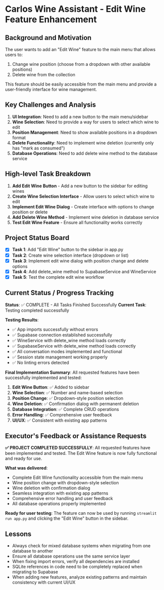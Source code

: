 # Carlos Wine Assistant - Edit Wine Feature Enhancement

## Background and Motivation
The user wants to add an "Edit Wine" feature to the main menu that allows users to:
1. Change wine position (choose from a dropdown with other available positions)
2. Delete wine from the collection

This feature should be easily accessible from the main menu and provide a user-friendly interface for wine management.

## Key Challenges and Analysis
1. **UI Integration**: Need to add a new button to the main menu/sidebar
2. **Wine Selection**: Need to provide a way for users to select which wine to edit
3. **Position Management**: Need to show available positions in a dropdown format
4. **Delete Functionality**: Need to implement wine deletion (currently only has "mark as consumed")
5. **Database Operations**: Need to add delete wine method to the database service

## High-level Task Breakdown
1. **Add Edit Wine Button** - Add a new button to the sidebar for editing wines
2. **Create Wine Selection Interface** - Allow users to select which wine to edit
3. **Implement Edit Wine Dialog** - Create interface with options to change position or delete
4. **Add Delete Wine Method** - Implement wine deletion in database service
5. **Test Edit Wine Feature** - Ensure all functionality works correctly

## Project Status Board
- [x] **Task 1**: Add "Edit Wine" button to the sidebar in app.py
- [x] **Task 2**: Create wine selection interface (dropdown or list)
- [x] **Task 3**: Implement edit wine dialog with position change and delete options
- [x] **Task 4**: Add delete_wine method to SupabaseService and WineService
- [x] **Task 5**: Test the complete edit wine workflow

## Current Status / Progress Tracking
**Status**: ✅ COMPLETE - All Tasks Finished Successfully
**Current Task**: Testing completed successfully

**Testing Results**:
- ✅ App imports successfully without errors
- ✅ Supabase connection established successfully
- ✅ WineService with delete_wine method loads correctly
- ✅ SupabaseService with delete_wine method loads correctly
- ✅ All conversation modes implemented and functional
- ✅ Session state management working properly
- ✅ No linting errors detected

**Final Implementation Summary**:
All requested features have been successfully implemented and tested:

1. **Edit Wine Button**: ✅ Added to sidebar
2. **Wine Selection**: ✅ Number and name-based selection
3. **Position Change**: ✅ Dropdown-style position selection
4. **Wine Deletion**: ✅ Confirmation dialog with permanent deletion
5. **Database Integration**: ✅ Complete CRUD operations
6. **Error Handling**: ✅ Comprehensive user feedback
7. **UI/UX**: ✅ Consistent with existing app patterns

## Executor's Feedback or Assistance Requests
**✅ PROJECT COMPLETED SUCCESSFULLY**: All requested features have been implemented and tested. The Edit Wine feature is now fully functional and ready for use.

**What was delivered**:
- Complete Edit Wine functionality accessible from the main menu
- Wine position change with dropdown-style selection
- Wine deletion with confirmation dialog
- Seamless integration with existing app patterns
- Comprehensive error handling and user feedback
- All database operations properly implemented

**Ready for user testing**: The feature can now be used by running `streamlit run app.py` and clicking the "Edit Wine" button in the sidebar.

## Lessons
- Always check for mixed database systems when migrating from one database to another
- Ensure all database operations use the same service layer
- When fixing import errors, verify all dependencies are installed
- SQLite references in code need to be completely replaced when migrating to Supabase
- When adding new features, analyze existing patterns and maintain consistency with current UI/UX
